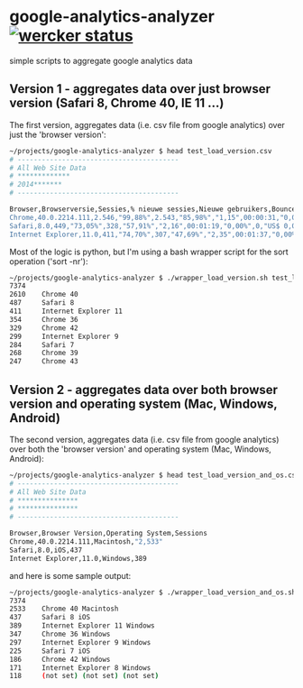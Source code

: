 # google-analytics-analyzer [![wercker status](https://app.wercker.com/status/3200e275c698f760a950ed35eacb9260/s/master "wercker status")](https://app.wercker.com/project/bykey/3200e275c698f760a950ed35eacb9260)
simple scripts to aggregate google analytics data



## Version 1 - aggregates data over just browser version (Safari 8, Chrome 40, IE 11 …)

The first version, aggregates data (i.e. csv file from google analytics) over just the 'browser version':

```sh
~/projects/google-analytics-analyzer $ head test_load_version.csv
# ----------------------------------------
# All Web Site Data
# *************
# 2014*******
# ----------------------------------------

Browser,Browserversie,Sessies,% nieuwe sessies,Nieuwe gebruikers,Bouncepercentage,Pagina's/sessie,Gem. sessieduur,Doelconversieratio,Behaalde doelen,Doelwaarde
Chrome,40.0.2214.111,2.546,"99,88%",2.543,"85,98%","1,15",00:00:31,"0,00%",0,"US$ 0,00"
Safari,8.0,449,"73,05%",328,"57,91%","2,16",00:01:19,"0,00%",0,"US$ 0,00"
Internet Explorer,11.0,411,"74,70%",307,"47,69%","2,35",00:01:37,"0,00%",0,"US$ 0,00"
```

Most of the logic is python, but I'm using a bash wrapper script for the sort operation ('sort -nr'):

```sh
~/projects/google-analytics-analyzer $ ./wrapper_load_version.sh test_load_version.csv | head
7374
2610 	Chrome 40
487 	Safari 8
411 	Internet Explorer 11
354 	Chrome 36
329 	Chrome 42
299 	Internet Explorer 9
284 	Safari 7
268 	Chrome 39
247 	Chrome 43
```

## Version 2 - aggregates data over both browser version and operating system (Mac, Windows, Android) 

The second version, aggregates data (i.e. csv file from google analytics) over both the 'browser version' and operating system (Mac, Windows, Android):

```sh
~/projects/google-analytics-analyzer $ head test_load_version_and_os.csv
# ----------------------------------------
# All Web Site Data
# ***************
# ***************
# ----------------------------------------

Browser,Browser Version,Operating System,Sessions
Chrome,40.0.2214.111,Macintosh,"2,533"
Safari,8.0,iOS,437
Internet Explorer,11.0,Windows,389
```

and here is some sample output:

```sh
~/projects/google-analytics-analyzer $ ./wrapper_load_version_and_os.sh test_load_version_and_os.csv | head
7374
2533 	Chrome 40 Macintosh
437 	Safari 8 iOS
389 	Internet Explorer 11 Windows
347 	Chrome 36 Windows
297 	Internet Explorer 9 Windows
225 	Safari 7 iOS
186 	Chrome 42 Windows
171 	Internet Explorer 8 Windows
118 	(not set) (not set) (not set)
```

